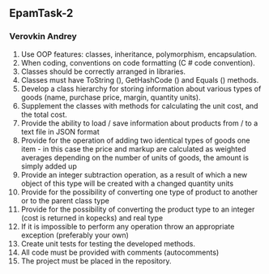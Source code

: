 ## EpamTask-2

### Verovkin Andrey

1. Use OOP features: classes, inheritance, polymorphism, encapsulation.
2. When coding, conventions on code formatting (C # code convention).
3. Classes should be correctly arranged in libraries.
4. Classes must have ToString (), GetHashCode () and Equals () methods.
5. Develop a class hierarchy for storing information about various types of goods (name, purchase price, margin, quantity units).
6. Supplement the classes with methods for calculating the unit cost, and the total cost.
7. Provide the ability to load / save information about products from / to a text file in JSON format
8. Provide for the operation of adding two identical types of goods one item - in this case the price and markup are calculated as weighted averages depending on the number of units of goods, the amount is simply added up
9. Provide an integer subtraction operation, as a result of which a new object of this type will be created with a changed quantity units
10. Provide for the possibility of converting one type of product to another or to the parent class type
11. Provide for the possibility of converting the product type to an integer (cost is returned in kopecks) and real type
12. If it is impossible to perform any operation throw an appropriate exception (preferably your own)
13. Create unit tests for testing the developed methods.
14. All code must be provided with comments (autocomments)
15. The project must be placed in the repository.